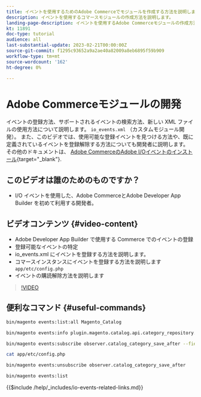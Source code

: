 ```yaml
---
title: イベントを使用するためのAdobe Commerceでモジュールを作成する方法を説明します。
description: イベントを使用するコマースモジュールの作成方法を説明します。
landing-page-description: イベントを使用するAdobe Commerceモジュールの作成方法を説明します。
kt: 11891
doc-type: tutorial
audience: all
last-substantial-update: 2023-02-21T00:00:00Z
source-git-commit: f1295c93652a9a2ae40a82009a8eb6895f59b909
workflow-type: tm+mt
source-wordcount: '162'
ht-degree: 0%

---
```



# Adobe Commerceモジュールの開発

イベントの登録方法、サポートされるイベントの検索方法、新しい XML ファイルの使用方法について説明します。 `io_events.xml` （カスタムモジュール開発）。 また、このビデオでは、使用可能な登録イベントを見つける方法や、既に定義されているイベントを登録解除する方法についても開発者に説明します。 その他のドキュメントは、 [Adobe CommerceのAdobe I/Oイベントのインストール](https://developer.adobe.com/commerce/events/get-started/installation/){target="_blank"}.

## このビデオは誰のためのものですか？

* I/O イベントを使用した、Adobe CommerceとAdobe Developer App Builder を初めて利用する開発者。

## ビデオコンテンツ {#video-content}

* Adobe Developer App Builder で使用する Commerce でのイベントの登録
* 登録可能なイベントの特定
* io_events.xml にイベントを登録する方法を説明します。
* コマースインスタンスにイベントを登録する方法を説明します `app/etc/config.php`
* イベントの購読解除方法を説明します

>[!VIDEO](https://video.tv.adobe.com/v/3415802)

## 便利なコマンド {#useful-commands}

```bash
bin/magento events:list:all Magento_Catalog

bin/magento events:info plugin.magento.catalog.api.category_repository.save

bin/magento events:subscribe observer.catalog_category_save_after --fields=entity_id --fields=parent_id

cat app/etc/config.php

bin/magento events:unsubscribe observer.catalog_category_save_after

bin/magento events:list
```

{{$include /help/_includes/io-events-related-links.md}}
